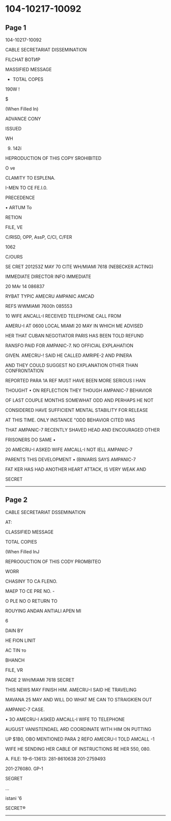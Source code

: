 # 104-10217-10092

## Page 1

104-10217-10092

CABLE SECRETARIAT DISSEMINATION

FILCHAT ВОТИР

MASSIFIED MESSAGE

- TOTAL COPES

190W !

$

(When Filled In)

ADVANCE CONY

ISSUED

WH

9. 142í

HEPRODUCTION OF THIS COPY SROHIBITED

O ve

CLAMITY TO ESPLENA.

I-MEN TO CE FE.I.0.

PRECEDENCE

• ARTUM To

RETION

FILE, VE

C/RISD, OPP, AssP, C/CI, C/FER

1062

C/OURS

SE CRET 201253Z MAY 70 CITE WH/MIAMI 7618 (NEBECKER ACTING)

IMMEDIATE DIRECTOR INFO IMMEDIATE

20 MAr 14 086837

RYBAT TYPIC AMECRU AMPANIC AMCAD

REFS WWMIAMI 7600h 085553

10 WIFE ANCALL-I RECEIVED TELEPHONE CALL FROM

AMERU-I AT 0600 LOCAL MIAMI 20 MAY IN WHICH ME ADVISED

HER THAT CUBAN NEGOTIATOR PARIS HAS BEEN TOLD REFUND

RANSFO PAID FOR AMPANIC-7. NO OFFICIAL EXPLAHATION

GIVEN. AMECRU-! SAID HE CALLED AMRIPE-2 AND PINERA

AND THEY COULD SUGGEST NO EXPLANATION OTHER THAN CONFRONTATION

REPORTED PARA 1A REF MUST HAVE BEEN MORE SERIOUS I HAN

THOUGHT • ON REFLECTION THEY THOUGH AMPANIC-7 BEHAVIOR

OF LAST COUPLE MONTHS SOMEWHAT ODD AND PERHAPS HE NOT

CONSIDERED HAVE SUFFICIENT MENTAL STABILITY FOR RELEASE

AT THIS TIME. ONLY INSTANCE "ODD BEHAVIOR CITED WAS

THAT AMPANIC-7 RECENTLY SHAVED HEAD AND ENCOURAGED OTHER

FRISONERS DO SAME •

20 AMECRU-I ASKED WIFE AMCALL-I NOT IELL AMPANIC-7

PARENTS THIS DEVELOPMENT • (BINIARIS SAYS AMPANIC-7

FAT KER HAS HAD ANOTHER HEART ATTACK, IS VERY WEAK AND

SECRET

---

## Page 2

CABLE SECRETARIAT DSSEMINATION

AT:

CLASSIFIED MESSAGE

TOTAL COPIES

(When Filled InJ

REPROOUCTION OF THIS CODY PROMBITEO

WORR

CHASINY TO CA FLENO.

MAEP TO CE PRE NO. -

O PLE NO O RETURN TO

ROUYING ANDAN ANTIALI APEN MI

6

DAIN BY

HE FION LINIT

AC TIN то

BHANCH

FILE, VR

PAGE 2 WH/MIAMI 7618 SECRET

THIS NEWS MAY FINISH HIM. AMECRU-I SAID HE TRAVELING

MAVANA 25 MAY AND WILL DO WHAT ME CAN TO STRAIGKIEN OUT

AMPANIC-7 CASE.

• 3O AMECRU-I ASKED AMCALL-I WIFE TO TELEPHONE

AUGUST VANISTENDAEL ARD COORDINATE WITH HIM ON PUTTING

UP $1B0, OBO MENTIONED PARA 2 REFO AMECRU-I TOLD AMCALL -1

WIFE HE SENDING HER CABLE OF INSTRUCTIONS RE HER 550, 080.

A. FILE: 19-6-13613: 281-8610638 201-2759493

201-276080. GP-1

SEGRET

...

istani '6

SECRET®

---


